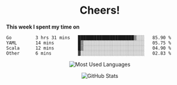 <h1 align="center">Cheers!</h1>

**This week I spent my time on**
<!--START_SECTION:waka-->

```text
Go         3 hrs 31 mins   █████████████████████▒░░░   85.90 %
YAML       14 mins         █▒░░░░░░░░░░░░░░░░░░░░░░░   05.75 %
Scala      12 mins         █▒░░░░░░░░░░░░░░░░░░░░░░░   04.90 %
Other      6 mins          ▓░░░░░░░░░░░░░░░░░░░░░░░░   02.83 %
```

<!--END_SECTION:waka-->

<p align="center"><img src="https://github-readme-stats.vercel.app/api/top-langs/?username=thnkrn&layout=compact&hide=html&theme=tokyonight" alt="Most Used Languages" /></p>

<p align="center"><img src="https://github-readme-stats.vercel.app/api?username=thnkrn&show_icons=true&count_private=true&theme=tokyonight" alt="GitHub Stats" /></p>

<!-- <p align="center"><a href="https://wakatime.com"><img src="https://wakatime.com/share/@thnkrn/40092326-d1bd-471b-89da-9a7c63939402.png" /></p>
 -->
